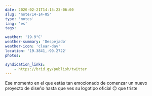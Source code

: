```yaml
---
date: 2020-02-21T14:15:23-06:00
slug: 'note/14-14-05'
type: 'notes'
lang: 'es'
tags:

weather: '19.9°C'
weather-summary: 'Despejado'
weather-icon: 'clear-day'
location: '19.3841,-99.2722'
photos:

syndication_links:
    - https://brid.gy/publish/twitter
---
```

Ese momento en el que estás tan emocionado de comenzar un nuevo proyecto de diseño hasta que ves su logotipo oficial 😔 que triste
